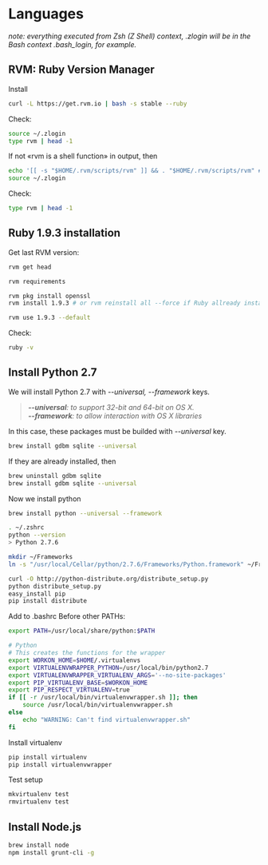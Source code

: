 # Languages

*note: everything executed from Zsh (Z Shell) context, .zlogin will be in the Bash context .bash_login, for example.*

## RVM: Ruby Version Manager


Install  
```bash  
curl -L https://get.rvm.io | bash -s stable --ruby  
```

Check:  
```bash  
source ~/.zlogin  
type rvm | head -1  
```

If not «rvm is a shell function» in output, then  
```bash  
echo '[[ -s "$HOME/.rvm/scripts/rvm" ]] && . "$HOME/.rvm/scripts/rvm" # Load RVM function' >> ~/.zlogin  
source ~/.zlogin  
```

Check:

```bash  
type rvm | head -1  
```


## Ruby 1.9.3 installation


Get last RVM version:  
```bash  
rvm get head  
```

```bash  
rvm requirements

rvm pkg install openssl  
rvm install 1.9.3 # or rvm reinstall all --force if Ruby allready installed  
```

```bash  
rvm use 1.9.3 --default  
```

Check:  
```bash  
ruby -v  
```

## Install Python 2.7

We will install Python 2.7 with _--universal, --framework_ keys.  
>_**--universal**: to support 32-bit and 64-bit on OS X._  
>_**--framework**: to allow interaction with OS X libraries_

In this case, these packages must be builded with _--universal_ key.  
```bash  
brew install gdbm sqlite --universal  
```  
If they are already installed, then  
```bash  
brew uninstall gdbm sqlite  
brew install gdbm sqlite --universal  
```

Now we install python  
```bash  
brew install python --universal --framework  
```

```bash  
. ~/.zshrc  
python --version  
> Python 2.7.6  
```

```bash  
mkdir ~/Frameworks  
ln -s "/usr/local/Cellar/python/2.7.6/Frameworks/Python.framework" ~/Frameworks  
```

```bash  
curl -O http://python-distribute.org/distribute_setup.py  
python distribute_setup.py  
easy_install pip  
pip install distribute  
```

Add to .bashrc Before other PATHs:  
```bash  
export PATH=/usr/local/share/python:$PATH

# Python  
# This creates the functions for the wrapper  
export WORKON_HOME=$HOME/.virtualenvs  
export VIRTUALENVWRAPPER_PYTHON=/usr/local/bin/python2.7  
export VIRTUALENVWRAPPER_VIRTUALENV_ARGS='--no-site-packages'  
export PIP_VIRTUALENV_BASE=$WORKON_HOME  
export PIP_RESPECT_VIRTUALENV=true  
if [[ -r /usr/local/bin/virtualenvwrapper.sh ]]; then
    source /usr/local/bin/virtualenvwrapper.sh  
else
    echo "WARNING: Can't find virtualenvwrapper.sh"  
fi  
```

Install virtualenv  
```bash  
pip install virtualenv  
pip install virtualenvwrapper  
```

Test setup  
```bash  
mkvirtualenv test  
rmvirtualenv test  
```

## Install Node.js  
```bash  
brew install node  
npm install grunt-cli -g  
```
